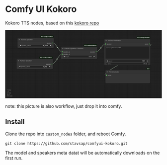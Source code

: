 # Comfy UI Kokoro

Kokoro TTS nodes, based on this [kokoro repo](https://github.com/thewh1teagle/kokoro-onnx)

![workflow.png](.meta/workflow.png)

note: this picture is also workflow, just drop it into comfy.

## Install

Clone the repo into `custom_nodes` folder, and reboot Comfy.

```shell
git clone https://github.com/stavsap/comfyui-kokoro.git
```

The model and speakers meta datat will be automatically downloads on the first run.